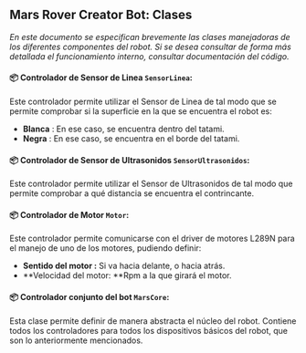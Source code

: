 ## Mars Rover Creator Bot: Clases

*En este documento se especifican brevemente las clases manejadoras de los diferentes componentes del robot. Si se desea consultar de forma más detallada el funcionamiento interno, consultar documentación del código.*



#### :package: Controlador de Sensor de Linea `SensorLinea`:

Este controlador permite utilizar el Sensor de Linea de tal modo que se permite comprobar si la superficie en la que se encuentra el robot es:

* **Blanca** : En ese caso, se encuentra dentro del tatami.
* **Negra** : En ese caso, se encuentra en el borde del tatami.

#### :package: Controlador de Sensor de Ultrasonidos `SensorUltrasonidos`:

Este controlador permite utilizar el Sensor de Ultrasonidos de tal modo que permite comprobar a qué distancia se encuentra el contrincante.

#### :package: Controlador de Motor `Motor`:

Este controlador permite comunicarse con el driver de motores L289N para el manejo de uno de los motores, pudiendo definir:

* **Sentido del motor :** Si va hacia delante, o hacia atrás.
* **Velocidad del motor: **Rpm a la que girará el motor.

#### :package: Controlador conjunto del bot `MarsCore`:

Esta clase permite definir de manera abstracta el núcleo del robot. Contiene todos los controladores para todos los dispositivos básicos del robot, que son lo anteriormente mencionados.